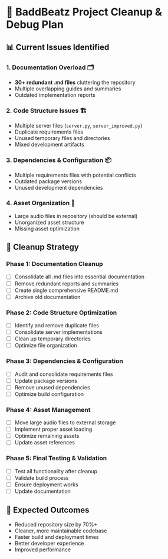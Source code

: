 # 🧹 BaddBeatz Project Cleanup & Debug Plan

## 📊 Current Issues Identified

### 1. **Documentation Overload** 🗂️
- **30+ redundant .md files** cluttering the repository
- Multiple overlapping guides and summaries
- Outdated implementation reports

### 2. **Code Structure Issues** 🏗️
- Multiple server files (`server.py`, `server_improved.py`)
- Duplicate requirements files
- Unused temporary files and directories
- Mixed development artifacts

### 3. **Dependencies & Configuration** 📦
- Multiple requirements files with potential conflicts
- Outdated package versions
- Unused development dependencies

### 4. **Asset Organization** 🎵
- Large audio files in repository (should be external)
- Unorganized asset structure
- Missing asset optimization

## 🎯 Cleanup Strategy

### Phase 1: Documentation Cleanup
- [ ] Consolidate all .md files into essential documentation
- [ ] Remove redundant reports and summaries
- [ ] Create single comprehensive README.md
- [ ] Archive old documentation

### Phase 2: Code Structure Optimization
- [ ] Identify and remove duplicate files
- [ ] Consolidate server implementations
- [ ] Clean up temporary directories
- [ ] Optimize file organization

### Phase 3: Dependencies & Configuration
- [ ] Audit and consolidate requirements files
- [ ] Update package versions
- [ ] Remove unused dependencies
- [ ] Optimize build configuration

### Phase 4: Asset Management
- [ ] Move large audio files to external storage
- [ ] Implement proper asset loading
- [ ] Optimize remaining assets
- [ ] Update asset references

### Phase 5: Final Testing & Validation
- [ ] Test all functionality after cleanup
- [ ] Validate build process
- [ ] Ensure deployment works
- [ ] Update documentation

## 🚀 Expected Outcomes
- Reduced repository size by 70%+
- Cleaner, more maintainable codebase
- Faster build and deployment times
- Better developer experience
- Improved performance
